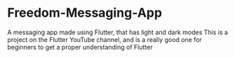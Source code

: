 # Freedom-Messaging-App
A messaging app made using Flutter, that has light and dark modes
This is a project on the Flutter YouTube channel, and is a really good one for beginners to get a proper understanding of Flutter
